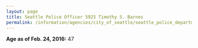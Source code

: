 ```yaml
---
layout: page
title: Seattle Police Officer 5925 Timothy S. Barnes
permalink: /information/agencies/city_of_seattle/seattle_police_department/copbook/5925/
---
```


**Age as of Feb. 24, 2016:** 47
